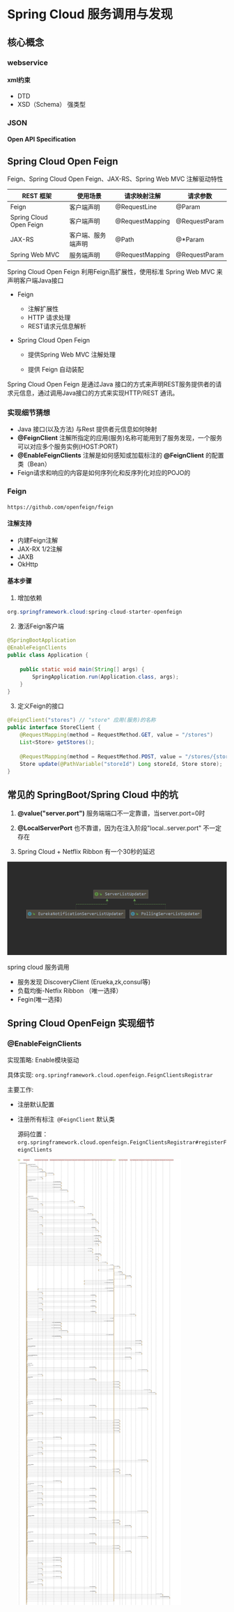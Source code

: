 #  Spring Cloud 服务调用与发现

## 核心概念





### webservice

#### xml约束

* DTD
* XSD（Schema） 强类型

### JSON

#### Open API Specification



## Spring Cloud Open Feign

Feign、Spring Cloud Open Feign、JAX-RS、Spring Web MVC 注解驱动特性

| REST 框架               | 使用场景           | 请求映射注解    | 请求参数      |
| ----------------------- | ------------------ | --------------- | ------------- |
| Feign                   | 客户端声明         | @RequestLine    | @Param        |
| Spring Cloud Open Feign | 客户端声明         | @RequestMapping | @RequestParam |
| JAX-RS                  | 客户端、服务端声明 | @Path           | @*Param       |
| Spring Web MVC          | 服务端声明         | @RequestMapping | @RequestParam |



Spring Cloud Open Feign 利用Feign高扩展性，使用标准 Spring Web MVC 来声明客户端Java接口

* Feign

  * 注解扩展性
  * HTTP 请求处理
  * REST请求元信息解析

* Spring Cloud Open Feign

  * 提供Spring Web MVC 注解处理

  * 提供 Feign 自动装配

    

Spring Cloud Open Feign 是通过Java 接口的方式来声明REST服务提供者的请求元信息，通过调用Java接口的方式来实现HTTP/REST 通讯。

### 实现细节猜想

* Java 接口(以及方法) 与Rest 提供者元信息如何映射
* **@FeignClient** 注解所指定的应用(服务)名称可能用到了服务发现，一个服务可以对应多个服务实例(HOST:PORT)
* **@EnableFeignClients** 注解是如何感知或加载标注的 **@FeignClient** 的配置类（Bean）
* Feign请求和响应的内容是如何序列化和反序列化对应的POJO的

### Feign
``https://github.com/openfeign/feign``

#### 注解支持

* 内建Feign注解
* JAX-RX 1/2注解
* JAXB
* OkHttp

#### 基本步骤

1.  增加依赖

   ```java
   org.springframework.cloud:spring-cloud-starter-openfeign
   ```

   

2.  激活Feign客户端

   ```java
   @SpringBootApplication
   @EnableFeignClients
   public class Application {
   
       public static void main(String[] args) {
           SpringApplication.run(Application.class, args);
       }
   }
   ```

   

3.  定义Feign的接口

   ```java
   @FeignClient("stores") // "store" 应用(服务)的名称
   public interface StoreClient {
       @RequestMapping(method = RequestMethod.GET, value = "/stores")
       List<Store> getStores();
   
       @RequestMapping(method = RequestMethod.POST, value = "/stores/{storeId}", consumes = "application/json")
       Store update(@PathVariable("storeId") Long storeId, Store store);
   }
   ```






## 常见的 SpringBoot/Spring Cloud 中的坑

1.  **@value("server.port")**  服务端端口不一定靠谱，当server.port=0时

2.  **@LocalServerPort** 也不靠谱，因为在注入阶段"local..server.port" 不一定存在

3.  Spring Cloud + Netflix Ribbon 有一个30秒的延迟

   ![image-20200414205530611](./images/image-20200414205530611.png)



spring cloud 服务调用

* 服务发现 DiscoveryClient (Erueka,zk,consul等)
* 负载均衡-Netfix Ribbon （唯一选择）
* Fegin(唯一选择)





## Spring Cloud OpenFeign 实现细节

### @EnableFeignClients

实现策略: Enable模块驱动

具体实现:  ``org.springframework.cloud.openfeign.FeignClientsRegistrar``

主要工作: 

* 注册默认配置

*  注册所有标注`` @FeignClient`` 默认类

   源码位置：``org.springframework.cloud.openfeign.FeignClientsRegistrar#registerFeignClients`` 
     
     ![registerFeignClients](./images/registerFeignClients.png)   
  ​	



